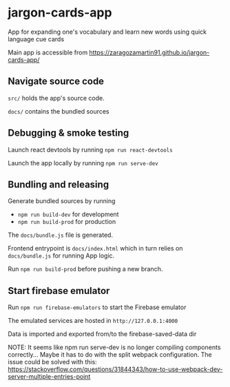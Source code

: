 # jargon-cards-app

App for expanding one's vocabulary and learn new words using quick language cue cards

Main app is accessible from https://zaragozamartin91.github.io/jargon-cards-app/

## Navigate source code

`src/` holds the app's source code.

`docs/` contains the bundled sources

## Debugging & smoke testing

Launch react devtools by running `npm run react-devtools`

Launch the app locally by running `npm run serve-dev`

## Bundling and releasing

Generate bundled sources by running
* `npm run build-dev` for development
* `npm run build-prod` for production

The `docs/bundle.js` file is generated.

Frontend entrypoint is `docs/index.html` which in turn relies on  `docs/bundle.js` for running App logic.

Run `npm run build-prod` before pushing a new branch.

## Start firebase emulator

Run `npm run firebase-emulators` to start the Firebase emulator

The emulated services are hosted in `http://127.0.0.1:4000`

Data is imported and exported from/to the firebase-saved-data dir

NOTE: It seems like npm run serve-dev is no longer compiling components correctly...
Maybe it has to do with the split webpack configuration.
The issue could be solved with this: https://stackoverflow.com/questions/31844343/how-to-use-webpack-dev-server-multiple-entries-point 